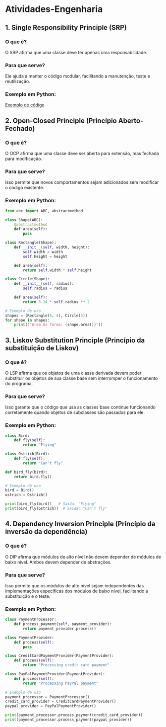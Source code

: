 # Atividades-Engenharia

## 1. Single Responsibility Principle (SRP)
### O que é?
O SRP afirma que uma classe deve ter apenas uma responsabilidade.
### Para que serve?
Ele ajuda a manter o código modular, facilitando a manutenção, teste e reutilização.
### Exemplo em Python:

<a href="https://github.com/matheusa1/Atividades-Engenharia/blob/main/exemplos/S.py">Exemplo de código </a>

## 2. Open-Closed Principle (Princípio Aberto-Fechado)
### O que é?
O OCP afirma que uma classe deve ser aberta para extensão, mas fechada para modificação.
### Para que serve?
Isso permite que novos comportamentos sejam adicionados sem modificar o código existente.
### Exemplo em Python:
``` py
from abc import ABC, abstractmethod

class Shape(ABC):
    @abstractmethod
    def area(self):
        pass

class Rectangle(Shape):
    def __init__(self, width, height):
        self.width = width
        self.height = height

    def area(self):
        return self.width * self.height

class Circle(Shape):
    def __init__(self, radius):
        self.radius = radius

    def area(self):
        return 3.14 * self.radius ** 2

# Exemplo de uso
shapes = [Rectangle(5, 4), Circle(3)]
for shape in shapes:
    print(f"Área da forma: {shape.area()}")]
```
## 3. Liskov Substitution Principle (Princípio da substituição de Liskov)
### O que é?
O LSP afirma que os objetos de uma classe derivada devem poder substituir os objetos de sua classe base sem interromper o funcionamento do programa.
### Para que serve?
Isso garante que o código que usa as classes base continue funcionando corretamente quando objetos de subclasses são passados para ele.
### Exemplo em Python:
```py 
class Bird:
    def fly(self):
        return "Flying"

class Ostrich(Bird):
    def fly(self):
        return "Can't fly"

def bird_fly(bird):
    return bird.fly()

# Exemplo de uso
bird = Bird()
ostrich = Ostrich()

print(bird_fly(bird))   # Saída: "Flying"
print(bird_fly(ostrich))  # Saída: "Can't fly"

```
## 4. Dependency Inversion Principle (Princípio da inversão da dependência)
### O que é?
O DIP afirma que módulos de alto nível não devem depender de módulos de baixo nível. Ambos devem depender de abstrações.
### Para que serve?
Isso permite que os módulos de alto nível sejam independentes das implementações específicas dos módulos de baixo nível, facilitando a substituição e o teste.
### Exemplo em Python:

```py
class PaymentProcessor:
    def process_payment(self, payment_provider):
        return payment_provider.process()

class PaymentProvider:
    def process(self):
        pass

class CreditCardPaymentProvider(PaymentProvider):
    def process(self):
        return "Processing credit card payment"

class PayPalPaymentProvider(PaymentProvider):
    def process(self):
        return "Processing PayPal payment"

# Exemplo de uso
payment_processor = PaymentProcessor()
credit_card_provider = CreditCardPaymentProvider()
paypal_provider = PayPalPaymentProvider()

print(payment_processor.process_payment(credit_card_provider))
print(payment_processor.process_payment(paypal_provider))
```
